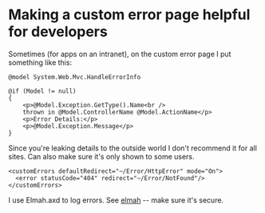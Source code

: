 # Making a custom error page helpful for developers



Sometimes (for apps on an intranet), on the custom error page 
 I put something like this:


    @model System.Web.Mvc.HandleErrorInfo

    @if (Model != null)
    {
        <p>@Model.Exception.GetType().Name<br />
        thrown in @Model.ControllerName @Model.ActionName</p>
        <p>Error Details:</p>
        <p>@Model.Exception.Message</p>
    }


Since you're leaking details to the outside world I don't recommend it for all sites. Can also make sure it's only shown to some users.


    <customErrors defaultRedirect="~/Error/HttpError" mode="On">
      <error statusCode="404" redirect="~/Error/NotFound"/>
    </customErrors>


I use Elmah.axd to log errors. See [elmah](/elmah.md) -- make sure it's secure.

